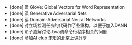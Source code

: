 * [done] 读 GloVe: Global Vectors for Word Representation
* [done] 读 Generative Adversarial Nets
* [done] 读 Domain-Adversarial Neural Networks
* [done] 对立场检测任务的代码作了些重构，以便于加入DANN
* [done] 和子嘉解讨论Java调命令行程序相关的问题
* [done] 参加AI club 宋阳的北京上课分享
